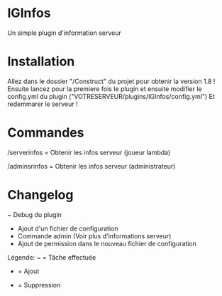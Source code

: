 # IGInfos
Un simple plugin d'information serveur

# Installation

Allez dans le dossier "/Construct" du projet pour obtenir la version 1.8 !
Ensuite lancez pour la premiere fois le plugin et ensuite modifier le config.yml du plugin ("VOTRESERVEUR/plugins/IGInfos/config.yml")
Et redemmarer le serveur !

# Commandes

/serverinfos = Obtenir les infos serveur (joueur lambda)

/adminsrinfos = Obtenir les infos serveur (administrateur)

# Changelog

~ Debug du plugin
+ Ajout d'un fichier de configuration
+ Commande admin (Voir plus d'informations serveur)
+ Ajout de permission dans le nouveau fichier de configuration

Légende:
~ = Tâche effectuée
+ = Ajout
- = Suppression
